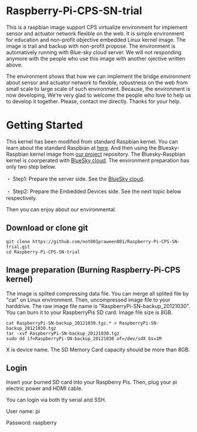 Raspberry-Pi-CPS-SN-trial
=========================

This is a raspbian image support CPS virtualize environment for implement sensor and actuator network flexible on the web. It is simple environment for education and non-profit objective embedded Linux kernel image. The image is trail and backup with non-profit propose. The environment is automatively running with Blue-sky cloud server. We will not responding anymore with the people who use this image with another ojective written above.

The environment shows that how we can implement the bridge environment about sensor and actuator network to flexible, robustness on the web from small scale to large scale of such environment. Because, the environment is now developing, We're very glad to welcome the people who love to help us to develop it together. Please, contact me directly. Thanks for your help.

Getting Started
===========
This kernel has been modified from standard Raspbian kernel. You can learn about the standard Raspbian at [here](http://www.raspberrypi.org/downloads/). And then using the Bluesky-Raspbian kernel image from [our project](www.bluesky-cps.org) repository. The Bluesky-Raspbian kernel is coorperated with [BlueSky cloud](https://github.com/not001praween001/BlueSkyLoggerCloudBINResearchVer1.0). The environment preparation has only two step  below.

・ Step1: Prepare the server side. See the [BlueSky cloud](https://github.com/not001praween001/BlueSkyLoggerCloudBINResearchVer1.0).

・ Step2: Prepare the Embedded Devices side. See the next topic below respectively.

Then you can enjoy about our environmental.

Download or clone git
-------------------------
```shell
git clone https://github.com/not001praween001/Raspberry-Pi-CPS-SN-trial.git
cd Raspberry-Pi-CPS-SN-trial
```
Image preparation (Burning Raspberry-Pi-CPS kernel)
---------------------------------------------------

The image is splited compressing data file. You can merge all splited file by "cat" on Linux environment. Then, uncompressed image file to your harddrive. The raw image file name is "RaspberryPi-SN-backup_20121030". You can burn it to your RaspberryPis SD card. Image file size is 8GB.
```shell
cat RaspberryPi-SN-backup_20121030.tgz.* > RaspberryPi-SN-backup_20121030.tgz
tar -xvf RaspberryPi-SN-backup_20121030.tgz
sudo dd if=RaspberryPi-SN-backup_20121030 of=/dev/sdX bs=1M
```
X is device name. The SD Memory Card capacity should be more than 8GB.

Login
-------------------------

Insert your burned SD card into your Raspberry Pis. Then, plug your pi electric power and HDMI cable.

You can login via both tty serial and SSH.

 User name: pi

 Password: raspberry

